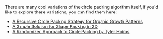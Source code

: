 There are many cool variations of the circle packing algorithm itself, if you'd like to explore these variations, you can find them here:

- [A Recursive Circle Packing Strategy for Organic Growth Patterns](https://www.gorillasun.de/blog/a-recursive-circle-packing-strategy-for-organic-growth-patterns/)
- [A Simple Solution for Shape Packing in 2D](https://www.gorillasun.de/blog/a-simple-solution-for-shape-packing-in-2d/)
- [A Randomized Approach to Circle Packing by Tyler Hobbs](https://www.tylerxhobbs.com/words/a-randomized-approach-to-circle-packing)
